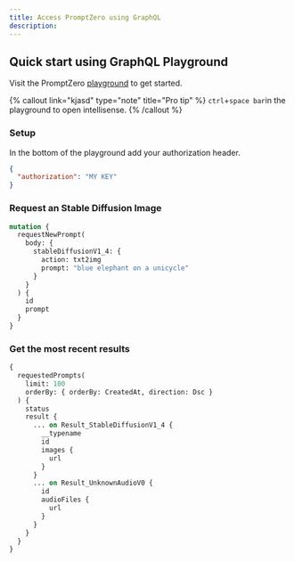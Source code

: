 ```yaml
---
title: Access PromptZero using GraphQL
description:
---
```


## Quick start using GraphQL Playground

Visit the PromptZero [playground](https://promptzero.com/api/graphql) to get started.

{% callout link="kjasd" type="note" title="Pro tip" %}
`ctrl`+`space bar`in the playground to open intellisense.
{% /callout %}

### Setup

In the bottom of the playground add your authorization header.

```json
{
  "authorization": "MY KEY"
}
```

### Request an Stable Diffusion Image

```graphql
mutation {
  requestNewPrompt(
    body: {
      stableDiffusionV1_4: {
        action: txt2img
        prompt: "blue elephant on a unicycle"
      }
    }
  ) {
    id
    prompt
  }
}
```

### Get the most recent results

```graphql
{
  requestedPrompts(
    limit: 100
    orderBy: { orderBy: CreatedAt, direction: Dsc }
  ) {
    status
    result {
      ... on Result_StableDiffusionV1_4 {
        __typename
        id
        images {
          url
        }
      }
      ... on Result_UnknownAudioV0 {
        id
        audioFiles {
          url
        }
      }
    }
  }
}
```
